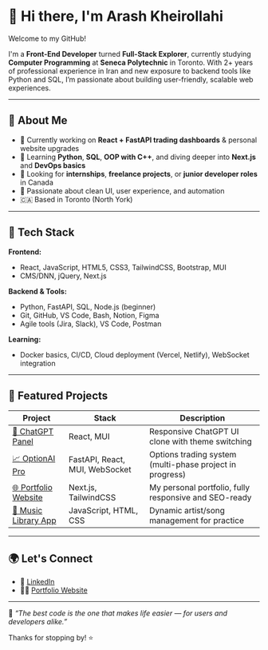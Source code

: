 # 👋 Hi there, I'm Arash Kheirollahi

Welcome to my GitHub!

I'm a **Front-End Developer** turned **Full-Stack Explorer**, currently studying **Computer Programming** at **Seneca Polytechnic** in Toronto. With 2+ years of professional experience in Iran and new exposure to backend tools like Python and SQL, I’m passionate about building user-friendly, scalable web experiences.

---

## 🚀 About Me

- 🔭 Currently working on **React + FastAPI trading dashboards** & personal website upgrades
- 🌱 Learning **Python**, **SQL**, **OOP with C++**, and diving deeper into **Next.js** and **DevOps basics**
- 💼 Looking for **internships**, **freelance projects**, or **junior developer roles** in Canada
- 🎯 Passionate about clean UI, user experience, and automation
- 🇨🇦 Based in Toronto (North York)

---

## 🧰 Tech Stack

**Frontend:**
- React, JavaScript, HTML5, CSS3, TailwindCSS, Bootstrap, MUI  
- CMS/DNN, jQuery, Next.js

**Backend & Tools:**
- Python, FastAPI, SQL, Node.js (beginner)
- Git, GitHub, VS Code, Bash, Notion, Figma  
- Agile tools (Jira, Slack), VS Code, Postman

**Learning:**
- Docker basics, CI/CD, Cloud deployment (Vercel, Netlify), WebSocket integration

---

## 📁 Featured Projects

| Project | Stack | Description |
|--------|--------|-------------|
| [🧠 ChatGPT Panel](https://github.com/arashkkh/chatgpt-panel) | React, MUI | Responsive ChatGPT UI clone with theme switching |
| [📈 OptionAI Pro](https://github.com/arashkkh/optionai-pro) | FastAPI, React, MUI, WebSocket | Options trading system (multi-phase project in progress) |
| [🌐 Portfolio Website](https://arashkh.com) | Next.js, TailwindCSS | My personal portfolio, fully responsive and SEO-ready |
| [🎵 Music Library App](https://github.com/arashkkh/music-library) | JavaScript, HTML, CSS | Dynamic artist/song management for practice |

---

## 🌍 Let's Connect

- 💼 [LinkedIn](https://linkedin.com/in/arash-kheirollahi)
- 🧑‍💻 [Portfolio Website](https://arashkh.com)

---

📌 _“The best code is the one that makes life easier — for users and developers alike.”_

Thanks for stopping by! ⭐
